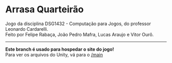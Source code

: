 # Arrasa Quarteirão
Jogo da disciplina DSG1432 - Computação para Jogos, do professor Leonardo Cardarelli.\
Feito por Felipe Rabaça, João Pedro Mafra, Lucas Araujo e Vitor Ourô.

----------

**Este branch é usado para hospedar o site do jogo!**\
Para ver os arquivos do Unity, vá para o [/main](https://github.com/Feliperpvieira/arrasa_quarteirao)
